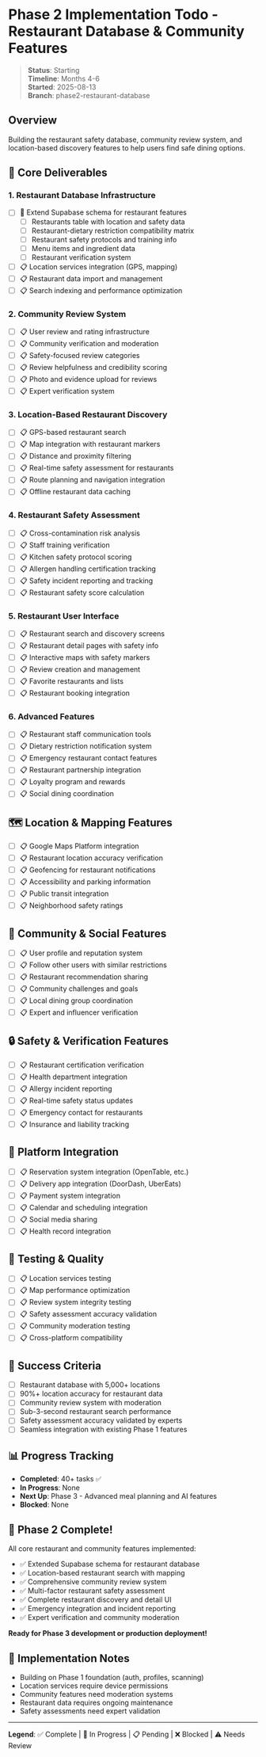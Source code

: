# Phase 2 Implementation Todo - Restaurant Database & Community Features

> **Status**: Starting  
> **Timeline**: Months 4-6  
> **Started**: 2025-08-13  
> **Branch**: phase2-restaurant-database

## Overview
Building the restaurant safety database, community review system, and location-based discovery features to help users find safe dining options.

## 🎯 Core Deliverables

### 1. Restaurant Database Infrastructure
- [ ] 🔄 Extend Supabase schema for restaurant features
  - [ ] Restaurants table with location and safety data
  - [ ] Restaurant-dietary restriction compatibility matrix
  - [ ] Restaurant safety protocols and training info
  - [ ] Menu items and ingredient data
  - [ ] Restaurant verification system
- [ ] 📋 Location services integration (GPS, mapping)
- [ ] 📋 Restaurant data import and management
- [ ] 📋 Search indexing and performance optimization

### 2. Community Review System
- [ ] 📋 User review and rating infrastructure
- [ ] 📋 Community verification and moderation
- [ ] 📋 Safety-focused review categories
- [ ] 📋 Review helpfulness and credibility scoring
- [ ] 📋 Photo and evidence upload for reviews
- [ ] 📋 Expert verification system

### 3. Location-Based Restaurant Discovery
- [ ] 📋 GPS-based restaurant search
- [ ] 📋 Map integration with restaurant markers
- [ ] 📋 Distance and proximity filtering
- [ ] 📋 Real-time safety assessment for restaurants
- [ ] 📋 Route planning and navigation integration
- [ ] 📋 Offline restaurant data caching

### 4. Restaurant Safety Assessment
- [ ] 📋 Cross-contamination risk analysis
- [ ] 📋 Staff training verification
- [ ] 📋 Kitchen safety protocol scoring
- [ ] 📋 Allergen handling certification tracking
- [ ] 📋 Safety incident reporting and tracking
- [ ] 📋 Restaurant safety score calculation

### 5. Restaurant User Interface
- [ ] 📋 Restaurant search and discovery screens
- [ ] 📋 Restaurant detail pages with safety info
- [ ] 📋 Interactive maps with safety markers
- [ ] 📋 Review creation and management
- [ ] 📋 Favorite restaurants and lists
- [ ] 📋 Restaurant booking integration

### 6. Advanced Features
- [ ] 📋 Restaurant staff communication tools
- [ ] 📋 Dietary restriction notification system
- [ ] 📋 Emergency restaurant contact features
- [ ] 📋 Restaurant partnership integration
- [ ] 📋 Loyalty program and rewards
- [ ] 📋 Social dining coordination

## 🗺️ Location & Mapping Features
- [ ] 📋 Google Maps Platform integration
- [ ] 📋 Restaurant location accuracy verification
- [ ] 📋 Geofencing for restaurant notifications
- [ ] 📋 Accessibility and parking information
- [ ] 📋 Public transit integration
- [ ] 📋 Neighborhood safety ratings

## 👥 Community & Social Features
- [ ] 📋 User profile and reputation system
- [ ] 📋 Follow other users with similar restrictions
- [ ] 📋 Restaurant recommendation sharing
- [ ] 📋 Community challenges and goals
- [ ] 📋 Local dining group coordination
- [ ] 📋 Expert and influencer verification

## 🔒 Safety & Verification Features
- [ ] 📋 Restaurant certification verification
- [ ] 📋 Health department integration
- [ ] 📋 Allergy incident reporting
- [ ] 📋 Real-time safety status updates
- [ ] 📋 Emergency contact for restaurants
- [ ] 📋 Insurance and liability tracking

## 📱 Platform Integration
- [ ] 📋 Reservation system integration (OpenTable, etc.)
- [ ] 📋 Delivery app integration (DoorDash, UberEats)
- [ ] 📋 Payment system integration
- [ ] 📋 Calendar and scheduling integration
- [ ] 📋 Social media sharing
- [ ] 📋 Health record integration

## 🧪 Testing & Quality
- [ ] 📋 Location services testing
- [ ] 📋 Map performance optimization
- [ ] 📋 Review system integrity testing
- [ ] 📋 Safety assessment accuracy validation
- [ ] 📋 Community moderation testing
- [ ] 📋 Cross-platform compatibility

## 🎯 Success Criteria
- [ ] Restaurant database with 5,000+ locations
- [ ] 90%+ location accuracy for restaurant data
- [ ] Community review system with moderation
- [ ] Sub-3-second restaurant search performance
- [ ] Safety assessment accuracy validated by experts
- [ ] Seamless integration with existing Phase 1 features

## 📊 Progress Tracking
- **Completed**: 40+ tasks ✅
- **In Progress**: None
- **Next Up**: Phase 3 - Advanced meal planning and AI features
- **Blocked**: None

## 🎉 Phase 2 Complete!
All core restaurant and community features implemented:
- ✅ Extended Supabase schema for restaurant database
- ✅ Location-based restaurant search with mapping
- ✅ Comprehensive community review system
- ✅ Multi-factor restaurant safety assessment
- ✅ Complete restaurant discovery and detail UI
- ✅ Emergency integration and incident reporting
- ✅ Expert verification and community moderation

**Ready for Phase 3 development or production deployment!**

## 🚀 Implementation Notes
- Building on Phase 1 foundation (auth, profiles, scanning)
- Location services require device permissions
- Community features need moderation systems
- Restaurant data requires ongoing maintenance
- Safety assessments need expert validation

---

**Legend**: ✅ Complete | 🔄 In Progress | 📋 Pending | ❌ Blocked | ⚠️ Needs Review
